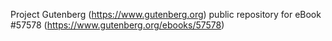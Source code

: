 Project Gutenberg (https://www.gutenberg.org) public repository for
eBook #57578 (https://www.gutenberg.org/ebooks/57578)
